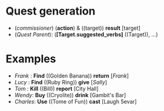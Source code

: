 # Quest generation   
   
- (*commissioner*) (**action**) & ((target)) **result**  [target]   
- (*Quest Parent*): \(**\[Target.suggested_verbs\]** ((Target)), ...\)   
   
# Examples   
- *Frank* : **Find** ((Golden Banana)) **return** [*Frank*]   
- *Lucy* : **Find**  ((Ruby Ring)) **give** [*Sally*]   
- *Tom* : **Kill** ((Bill))  **report**  [City Hall]   
- *Wendy*: **Buy** ((Cryolite)) **drink** [Gambit's Bar]   
- *Charles*: **Use** ((Tome of Fun)) **cast** [Laugh 5evar]   
